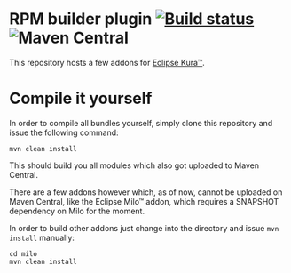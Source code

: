 # RPM builder plugin [![Build status](https://api.travis-ci.org/ctron/kura-addons.svg)](https://travis-ci.org/ctron/kura-addons) ![Maven Central](https://img.shields.io/maven-central/v/de.dentrassi.kura.addons/kura-addons.svg)

This repository hosts a few addons for [Eclipse Kura™](https://eclipse.org/kura "Link to Eclipse Kura™").

# Compile it yourself

In order to compile all bundles yourself, simply clone this repository and issue the following command:

```shell
mvn clean install
```

This should build you all modules which also got uploaded to Maven Central.

There are a few addons however which, as of now, cannot be uploaded on Maven Central,
like the Eclipse Milo™ addon, which requires a SNAPSHOT dependency on Milo for the moment.

In order to build other addons just change into the directory and issue `mvn install` manually:

```shell
cd milo
mvn clean install
```